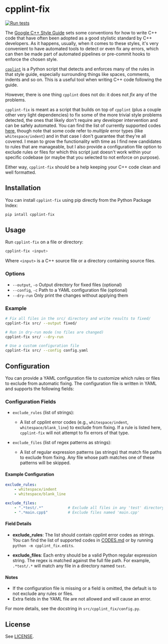 # cpplint-fix

[![Run tests](https://github.com/stur86/cpplint-fix/actions/workflows/test.yml/badge.svg)](https://github.com/stur86/cpplint-fix/actions/workflows/test.yml)

The [Google C++ Style Guide](https://google.github.io/styleguide/cppguide.html) sets some conventions for how to write C++ code that have often been adopted as a good stylistic standard by C++ developers. As it happens, usually, when it comes to these styles, it's very convenient to have automated tools to detect or even fix any errors, which can then be made part of automated pipelines or pre-commit hooks to enforce the chosen style.

[`cpplint`](https://github.com/cpplint/cpplint) is a Python script that detects and enforces many of the rules in that style guide, especially surrounding things like spaces, comments, indents and so on. This is a useful tool when writing C++ code following the guide.

However, there is one thing `cpplint` does not do: it does not *fix* any of the problems.

`cpplint-fix` is meant as a script that builds on top of `cpplint` (plus a couple other very light dependencies) to fix some of the more trivial style problems detected, the ones that likely don't require any developer intervention and can be safely automated. You can find the list of currently supported codes [here](./CODES.md), though note that some code refer to *multiple* error types (like `whitespace/indent`) and in that case I don't guarantee that they're all covered. I mean to grow the functionality with time as I find new candidates to rules that are manageable, but I also provide a configuration file option to exclude rules or files for which this script just doesn't work within your specific codebase (or maybe that you selected to not enforce on purpose).

Either way, `cpplint-fix` should be a help keeping your C++ code clean and well formatted.

## Installation

You can install `cpplint-fix` using pip directly from the Python Package Index:

```bash
pip intall cpplint-fix
```


## Usage

Run `cpplint-fix` on a file or directory:

```bash
cpplint-fix <input>
```

Where `<input>` is a C++ source file or a directory containing source files.

### Options

- `--output`, `-o`   Output directory for fixed files (optional)
- `--config`, `-c`   Path to a YAML configuration file (optional)
- `--dry-run`        Only print the changes without applying them

### Example

```bash
# Fix all files in the src/ directory and write results to fixed/
cpplint-fix src/ --output fixed/

# Run in dry-run mode (no files are changed)
cpplint-fix src/ --dry-run

# Use a custom configuration file
cpplint-fix src/ --config config.yaml
```

## Configuration


You can provide a YAML configuration file to customize which rules or files to exclude from automatic fixing. The configuration file is written in YAML and supports the following fields:

### Configuration Fields

- `exclude_rules` (list of strings):
    - A list of cpplint error codes (e.g., `whitespace/indent`, `whitespace/blank_line`) to exclude from fixing. If a rule is listed here, `cpplint-fix` will not attempt to fix errors of that type.

- `exclude_files` (list of regex patterns as strings):
    - A list of regular expression patterns (as strings) that match file paths to exclude from fixing. Any file whose path matches one of these patterns will be skipped.

#### Example Configuration

```yaml
exclude_rules:
    - whitespace/indent
    - whitespace/blank_line

exclude_files:
    - ".*test/.*"           # Exclude all files in any 'test' directory
    - ".*main.cpp$"         # Exclude files named 'main.cpp'
```

#### Field Details

- **exclude_rules**: The list should contain cpplint error codes as strings. You can find the list of supported codes in [CODES.md](./CODES.md) or by running `python -m cpplint_fix.edits`.

- **exclude_files**: Each entry should be a valid Python regular expression string. The regex is matched against the full file path. For example, `.*test/.*` will match any file in a directory named `test`.

#### Notes

- If the configuration file is missing or a field is omitted, the default is to not exclude any rules or files.
- Extra fields in the YAML file are not allowed and will cause an error.

For more details, see the docstring in `src/cpplint_fix/config.py`.

## License

See [LICENSE](LICENSE).
